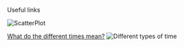 Useful links


![ScatterPlot]('timeseries.jpg')

[What do the different times mean?](https://www.tutorialspoint.com/apache_bench/apache_bench_quick_guide.htm)
![Different types of time](https://www.tutorialspoint.com/apache_bench/images/multiple_items.jpg)

